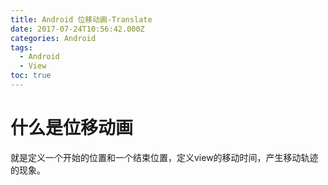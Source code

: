```yaml
---
title: Android 位移动画-Translate
date: 2017-07-24T10:56:42.000Z
categories: Android
tags:
  - Android
  - View
toc: true
---
```


# 什么是位移动画

就是定义一个开始的位置和一个结束位置，定义view的移动时间，产生移动轨迹的现象。
